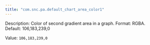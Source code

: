 ```yaml
---
title: "com.snc.pa.default_chart_area_color1"
---
```


Description: Color of second gradient area in a graph. Format: RGBA. Default: 106,183,239,0

Value: `106,183,239,0`